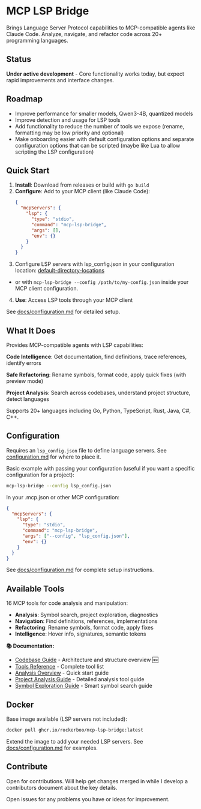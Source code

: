 # MCP LSP Bridge

Brings Language Server Protocol capabilities to MCP-compatible agents like Claude Code. Analyze, navigate, and refactor code across 20+ programming languages.

## Status

**Under active development** - Core functionality works today, but expect rapid improvements and interface changes.

## Roadmap

- Improve performance for smaller models, Qwen3-4B, quantized models
- Improve detection and usage for LSP tools
- Add functionality to reduce the number of tools we expose (rename, formatting may be low priority and optional)
- Make onboarding easier with default configuration options and separate configuration options that can be scripted (maybe like Lua to allow scripting the LSP configuration)

## Quick Start

1. **Install**: Download from releases or build with `go build`
2. **Configure**: Add to your MCP client (like Claude Code):
   ```json
   {
     "mcpServers": {
       "lsp": {
         "type": "stdio",
         "command": "mcp-lsp-bridge",
         "args": [],
         "env": {}
       }
     }
   }
   ```
3. Configure LSP servers with lsp_config.json in your configuration location: [default-directory-locations](/docs/configuration.md#default-directory-locations)
  - or with `mcp-lsp-bridge --config /path/to/my-config.json` inside your MCP client configuration.
4. **Use**: Access LSP tools through your MCP client

See [docs/configuration.md](docs/configuration.md) for detailed setup.

## What It Does

Provides MCP-compatible agents with LSP capabilities:

**Code Intelligence**: Get documentation, find definitions, trace references, identify errors

**Safe Refactoring**: Rename symbols, format code, apply quick fixes (with preview mode)

**Project Analysis**: Search across codebases, understand project structure, detect languages

Supports 20+ languages including Go, Python, TypeScript, Rust, Java, C#, C++.

## Configuration

Requires an `lsp_config.json` file to define language servers. See [configuration.md](docs/configuration.md) for where to place it.

Basic example with passing your configuration (useful if you want a specific configuration for a project):

```bash
mcp-lsp-bridge --config lsp_config.json
```

In your .mcp.json or other MCP configuration:

```json
{
  "mcpServers": {
    "lsp": {
      "type": "stdio",
      "command": "mcp-lsp-bridge",
      "args": ["--config", "lsp_config.json"],
      "env": {}
    }
  }
}
```

See [docs/configuration.md](docs/configuration.md) for complete setup instructions.

## Available Tools

16 MCP tools for code analysis and manipulation:

- **Analysis**: Symbol search, project exploration, diagnostics
- **Navigation**: Find definitions, references, implementations
- **Refactoring**: Rename symbols, format code, apply fixes
- **Intelligence**: Hover info, signatures, semantic tokens

**📚 Documentation:**

- [Codebase Guide](docs/codebase-guide.md) - Architecture and structure overview 🆕
- [Tools Reference](docs/tools/tools-reference.md) - Complete tool list
- [Analysis Overview](docs/analysis-overview.md) - Quick start guide
- [Project Analysis Guide](docs/tools/project-analysis-guide.md) - Detailed analysis tool guide
- [Symbol Exploration Guide](docs/tools/symbol-exploration-guide.md) - Smart symbol search guide

## Docker

Base image available (LSP servers not included):

```bash
docker pull ghcr.io/rockerboo/mcp-lsp-bridge:latest
```

Extend the image to add your needed LSP servers. See [docs/configuration.md](docs/configuration.md) for examples.

## Contribute

Open for contributions. Will help get changes merged in while I develop a contributors document about the key details. 

Open issues for any problems you have or ideas for improvement.
